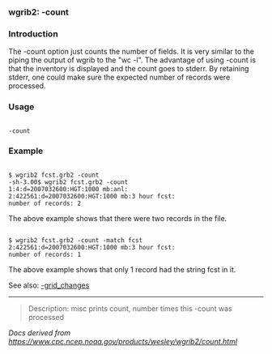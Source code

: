 
### wgrib2: -count



### Introduction



The -count option just counts the number
of fields. It is very similar to the piping the output of
wgrib to the "wc -l". The advantage of using
-count is that the inventory is displayed
and the count goes to stderr. By retaining stderr, one
could make sure the expected number of records were processed.

### Usage




```

-count

```

### Example




```

$ wgrib2 fcst.grb2 -count
-sh-3.00$ wgrib2 fcst.grb2 -count
1:4:d=2007032600:HGT:1000 mb:anl:
2:422561:d=2007032600:HGT:1000 mb:3 hour fcst:
number of records: 2

```


The above example shows that there were two records in the file.


```

$ wgrib2 fcst.grb2 -count -match fcst
2:422561:d=2007032600:HGT:1000 mb:3 hour fcst:
number of records: 1

```


The above example shows that only 1 record had the string fcst in it.

See also: [-grid\_changes](./grid_changes.html)








----

>Description: misc         prints count, number times this -count was processed

_Docs derived from <https://www.cpc.ncep.noaa.gov/products/wesley/wgrib2/count.html>_